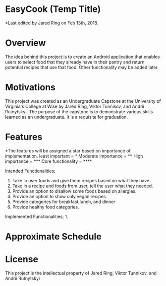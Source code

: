 # EasyCook (Temp Title)
*Last edited by Jared Ring on Feb 13th, 2018. 

# Overview
The idea behind this project is to create an Android application that enables users to select food that they already have in their pantry 
and return potential recipes that use that food. Other functionality may be added later. 

# Motivations
This project was created as an Undergraduate Capstone at the University of Virginia's College at Wise by Jared Ring, 
Viktor Tunnikov, and Andrii Rutnytskyi. The purpose of the capstone is to demonstrate various skills learned as an undergraduate. It is a 
requisite for graduation. 

# Features
*The features will be assigned a star based on importance of implementation. 
least important = *
Moderate importance = **
High importance = ***
Core functionality = ****

Intended Functionalities;
1. Take in user foods and give them recipes based on what they have. 
2. Take in a recipe and foods from user, tell the user what they needed. 
3. Provide an option to disallow some foods based on allergies.
4. Provide an option to show only vegan recipes.
5. Provide categories for breakfast,lunch, and dinner 
6. Provide healthy food categories. 


Implemented Functionalities; 
1. 

# Approximate Schedule


# License
This project is the intellectual property of Jared Ring, Viktor Tunnikov, and Andrii Rutnytskyi
